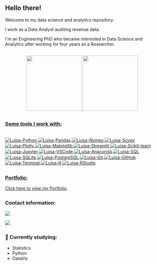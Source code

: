 ## Hello there!

Welcome to my data science and analytics repository. 

I work as a Data Analyst auditing revenue data.

I'm an Engineering PhD who became interested in Data Science and Analytics after working for four years as a Researcher.


##

<div align="center">
  <a href="https://github.com/luisamuzzi">
  <img height="180em" src="https://github-readme-stats.vercel.app/api?username=luisamuzzi&show_icons=true&theme=dracula&include_all_commits=true&count_private=true"/>
  <img height="180em" src="https://github-readme-stats.vercel.app/api/top-langs/?username=luisamuzzi&layout=compact&langs_count=7&theme=dracula"/>
</div>

##

### Some tools I work with:
<div style="display: inline_block"><br>
  <img align="center" alt="Luisa-Python" src="https://img.shields.io/badge/Python-3776AB?style=for-the-badge&logo=python&logoColor=white">
  <img align="center" alt="Luisa-Pandas" <img src="https://img.shields.io/badge/Pandas-150458?style=for-the-badge&logo=pandas&logoColor=white" />
  <img align="center" alt="Luisa-Numpy" <img src="https://img.shields.io/badge/numpy-%23013243.svg?style=for-the-badge&logo=numpy&logoColor=white" />
  <img align="center" alt="Luisa-Scypy" <img src="https://img.shields.io/badge/SciPy-%230C55A5.svg?style=for-the-badge&logo=scipy&logoColor=%white" />
  <img align="center" alt="Luisa-Plotly" <img src="https://img.shields.io/badge/Plotly-%233F4F75.svg?style=for-the-badge&logo=plotly&logoColor=white" />
  <img align="center" alt="Luisa-Matplotlib" <img src="https://img.shields.io/badge/Matplotlib-%23ffffff.svg?style=for-the-badge&logo=Matplotlib&logoColor=black" />
  <img align="center" alt="Luisa-Streamlit" <img src="https://img.shields.io/badge/Streamlit-FF4B4B?style=for-the-badge&logo=streamlit&logoColor=white" />
  <img align="center" alt="Luisa-Scikit-learn" <img src="https://img.shields.io/badge/scikit--learn-F7931E?style=for-the-badge&logo=scikit-learn&logoColor=white" />
  <img align="center" alt="Luisa-Jupyter" <img src="https://img.shields.io/badge/Jupyter-F37626.svg?&style=for-the-badge&logo=Jupyter&logoColor=white" />
  <img align="center" alt="Luisa-VSCode" <img src="https://img.shields.io/badge/Visual%20Studio%20Code-007ACC?style=for-the-badge&logo=visual-studio-code&logoColor=white" />
  <img align="center" alt="Luisa-Anaconda" <img src="https://img.shields.io/badge/Anaconda-%2344A833.svg?style=for-the-badge&logo=anaconda&logoColor=white" />
  <img align="center" alt="Luisa-SQL" <img src="https://img.shields.io/badge/SQL-00000F?style=for-the-badge&logo=postgresql&logoColor=white" />
  <img align="center" alt="Luisa-SQLite" <img src="https://img.shields.io/badge/SQLite-003B57?style=for-the-badge&logo=sqlite&logoColor=white" />
  <img align="center" alt="Luisa-PostgreSQL" <img src="https://img.shields.io/badge/postgres-%23316192.svg?style=for-the-badge&logo=postgresql&logoColor=white" />
  <img align="center" alt="Luisa-Git" <img src="https://img.shields.io/badge/Git-F05032?style=for-the-badge&logo=git&logoColor=white" />
  <img align="center" alt="Luisa-GitHub" <img src="https://img.shields.io/badge/GitHub-181717?style=for-the-badge&logo=github&logoColor=white" />
  <img align="center" alt="Luisa-Terminal"" <img src="https://img.shields.io/badge/Terminal-FF4B4B?style=for-the-badge&logo=terminal&logoColor=white" />
  <img align="center" alt="Luisa-R" <img src="https://img.shields.io/badge/R-276DC3?style=for-the-badge&logo=r&logoColor=white" />
  <img align="center" alt="Luisa-RStudio" <img src="https://img.shields.io/badge/RStudio-75AADB?style=for-the-badge&logo=RStudio&logoColor=white" />          
  
           
</div>
  
  ##

### Portfolio:

Click here to view my [Portfolio](https://luisamuzzi.github.io/portfolio_projetos/). 

##
 
 ### Contact information:
<div> 
  <a href="https://www.linkedin.com/in/luisamuzzi" target="_blank"><img src="https://img.shields.io/badge/-LinkedIn-%230077B5?style=for-the-badge&logo=linkedin&logoColor=white" target="_blank"></a> 
  
  <a href="https://medium.com/@luisamuzzi" target="_blank"><img src="https://img.shields.io/badge/Medium-12100E?style=for-the-badge&logo=medium&logoColor=white" target="_blank"></a>

</div>

##

### 📖 Currently studying:
- Statistics
- Python
- DataViz
